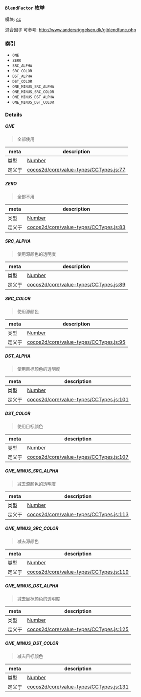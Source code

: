 ### `BlendFactor` 枚举



模块: [cc](../modules/cc.md)


混合因子
可参考: http://www.andersriggelsen.dk/glblendfunc.php


### 索引
  - `ONE`
  - `ZERO`
  - `SRC_ALPHA`
  - `SRC_COLOR`
  - `DST_ALPHA`
  - `DST_COLOR`
  - `ONE_MINUS_SRC_ALPHA`
  - `ONE_MINUS_SRC_COLOR`
  - `ONE_MINUS_DST_ALPHA`
  - `ONE_MINUS_DST_COLOR`

### Details


##### ONE

> 全部使用

| meta | description |
|------|-------------|
| 类型 | <a href="https://developer.mozilla.org/en/JavaScript/Reference/Global_Objects/Number" class="crosslink external" target="_blank">Number</a> |
| 定义于 | [cocos2d/core/value-types/CCTypes.js:77](https://github.com/cocos-creator/engine/blob/79542d65dc19c8718cb54c9afa022e8f91855f48/cocos2d/core/value-types/CCTypes.js#L77) |



##### ZERO

> 全部不用

| meta | description |
|------|-------------|
| 类型 | <a href="https://developer.mozilla.org/en/JavaScript/Reference/Global_Objects/Number" class="crosslink external" target="_blank">Number</a> |
| 定义于 | [cocos2d/core/value-types/CCTypes.js:83](https://github.com/cocos-creator/engine/blob/79542d65dc19c8718cb54c9afa022e8f91855f48/cocos2d/core/value-types/CCTypes.js#L83) |



##### SRC_ALPHA

> 使用源颜色的透明度

| meta | description |
|------|-------------|
| 类型 | <a href="https://developer.mozilla.org/en/JavaScript/Reference/Global_Objects/Number" class="crosslink external" target="_blank">Number</a> |
| 定义于 | [cocos2d/core/value-types/CCTypes.js:89](https://github.com/cocos-creator/engine/blob/79542d65dc19c8718cb54c9afa022e8f91855f48/cocos2d/core/value-types/CCTypes.js#L89) |



##### SRC_COLOR

> 使用源颜色

| meta | description |
|------|-------------|
| 类型 | <a href="https://developer.mozilla.org/en/JavaScript/Reference/Global_Objects/Number" class="crosslink external" target="_blank">Number</a> |
| 定义于 | [cocos2d/core/value-types/CCTypes.js:95](https://github.com/cocos-creator/engine/blob/79542d65dc19c8718cb54c9afa022e8f91855f48/cocos2d/core/value-types/CCTypes.js#L95) |



##### DST_ALPHA

> 使用目标颜色的透明度

| meta | description |
|------|-------------|
| 类型 | <a href="https://developer.mozilla.org/en/JavaScript/Reference/Global_Objects/Number" class="crosslink external" target="_blank">Number</a> |
| 定义于 | [cocos2d/core/value-types/CCTypes.js:101](https://github.com/cocos-creator/engine/blob/79542d65dc19c8718cb54c9afa022e8f91855f48/cocos2d/core/value-types/CCTypes.js#L101) |



##### DST_COLOR

> 使用目标颜色

| meta | description |
|------|-------------|
| 类型 | <a href="https://developer.mozilla.org/en/JavaScript/Reference/Global_Objects/Number" class="crosslink external" target="_blank">Number</a> |
| 定义于 | [cocos2d/core/value-types/CCTypes.js:107](https://github.com/cocos-creator/engine/blob/79542d65dc19c8718cb54c9afa022e8f91855f48/cocos2d/core/value-types/CCTypes.js#L107) |



##### ONE_MINUS_SRC_ALPHA

> 减去源颜色的透明度

| meta | description |
|------|-------------|
| 类型 | <a href="https://developer.mozilla.org/en/JavaScript/Reference/Global_Objects/Number" class="crosslink external" target="_blank">Number</a> |
| 定义于 | [cocos2d/core/value-types/CCTypes.js:113](https://github.com/cocos-creator/engine/blob/79542d65dc19c8718cb54c9afa022e8f91855f48/cocos2d/core/value-types/CCTypes.js#L113) |



##### ONE_MINUS_SRC_COLOR

> 减去源颜色

| meta | description |
|------|-------------|
| 类型 | <a href="https://developer.mozilla.org/en/JavaScript/Reference/Global_Objects/Number" class="crosslink external" target="_blank">Number</a> |
| 定义于 | [cocos2d/core/value-types/CCTypes.js:119](https://github.com/cocos-creator/engine/blob/79542d65dc19c8718cb54c9afa022e8f91855f48/cocos2d/core/value-types/CCTypes.js#L119) |



##### ONE_MINUS_DST_ALPHA

> 减去目标颜色的透明度

| meta | description |
|------|-------------|
| 类型 | <a href="https://developer.mozilla.org/en/JavaScript/Reference/Global_Objects/Number" class="crosslink external" target="_blank">Number</a> |
| 定义于 | [cocos2d/core/value-types/CCTypes.js:125](https://github.com/cocos-creator/engine/blob/79542d65dc19c8718cb54c9afa022e8f91855f48/cocos2d/core/value-types/CCTypes.js#L125) |



##### ONE_MINUS_DST_COLOR

> 减去目标颜色

| meta | description |
|------|-------------|
| 类型 | <a href="https://developer.mozilla.org/en/JavaScript/Reference/Global_Objects/Number" class="crosslink external" target="_blank">Number</a> |
| 定义于 | [cocos2d/core/value-types/CCTypes.js:131](https://github.com/cocos-creator/engine/blob/79542d65dc19c8718cb54c9afa022e8f91855f48/cocos2d/core/value-types/CCTypes.js#L131) |


